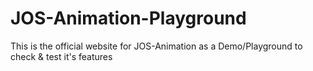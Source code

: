 # JOS-Animation-Playground
This is the official website for JOS-Animation as a Demo/Playground to check &amp; test it's features
